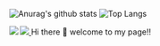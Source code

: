 ![Anurag's github stats](https://github-readme-stats.vercel.app/api?username=SiYUan-Lee&show_icons=true&theme=radical)
![Top Langs](https://github-readme-stats.vercel.app/api/top-langs/?username=SiYUan-Lee&layout=compact)

<a href="https://github.com/SiYUan-Lee/github-readme-stats">
  <img align="left" src="https://github-readme-stats.vercel.app/api?username=SiYUan-Lee&show_icons=true&theme=radical" />
</a>
<a href="https://github.com/SiYUan-Lee/convoychat">
  <img align="right-bottom" src="https://github-readme-stats.vercel.app/api/top-langs/?username=SiYUan-Lee&layout=compact" />
</a>
 Hi there 👋
welcome to my page!!
<!--
**SiYuan-Lee/SiYuan-Lee** is a ✨ _special_ ✨ repository because its `README.md` (this file) appears on your GitHub profile.

Here are some ideas to get you started:

- 🔭 I’m currently working on ...
- 🌱 I’m currently learning ...
- 👯 I’m looking to collaborate on ...
- 🤔 I’m looking for help with ...
- 💬 Ask me about ...
- 📫 How to reach me: ...
- 😄 Pronouns: ...
- ⚡ Fun fact: ...
-->

